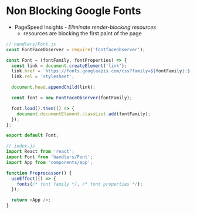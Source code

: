 # Non Blocking Google Fonts

- PageSpeed Insights - _Eliminate render-blocking resources_
  - resources are blocking the first paint of the page

```js
// handlers/Font.js
const FontFaceObserver = require('fontfaceobserver');

const Font = (fontFamily, fontProperties) => {
  const link = document.createElement('link');
  link.href = `https://fonts.googleapis.com/css?family=${fontFamily}:${fontProperties}`;
  link.rel = 'stylesheet';

  document.head.appendChild(link);

  const font = new FontFaceObserver(fontFamily);

  font.load().then(() => {
    document.documentElement.classList.add(fontFamily);
  });
};

export default Font;
```

```js
// index.js
import React from 'react';
import Font from 'handlers/Font';
import App from 'components/app';

function Preprocessor() {
  useEffect(() => {
    fonts(/* font family */, /* font properties */);
  });

  return <App />;
}
```
